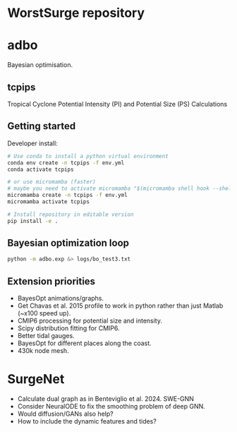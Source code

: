 # WorstSurge repository

# adbo
Bayesian optimisation.

## tcpips
Tropical Cyclone Potential Intensity (PI) and Potential Size (PS) Calculations

## Getting started

Developer install:

```bash
# Use conda to install a python virtual environment
conda env create -n tcpips -f env.yml
conda activate tcpips

# or use micromamba (faster)
# maybe you need to activate micromamba "$(micromamba shell hook --shell zsh)"
micromamba create -n tcpips -f env.yml
micromamba activate tcpips

# Install repository in editable version
pip install -e .

```

## Bayesian optimization loop

```bash
python -m adbo.exp &> logs/bo_test3.txt
```

## Extension priorities

 - BayesOpt animations/graphs.
 - Get Chavas et al. 2015 profile to work in python rather than just Matlab (~x100 speed up).
 - CMIP6 processing for potential size and intensity.
 - Scipy distribution fitting for CMIP6.
 - Better tidal gauges.
 - BayesOpt for different places along the coast.
 - 430k node mesh.

 # SurgeNet

 - Calculate dual graph as in Benteviglio et al. 2024. SWE-GNN
 - Consider NeuralODE to fix the smoothing problem of deep GNN.
 - Would diffusion/GANs also help?
 - How to include the dynamic features and tides?
